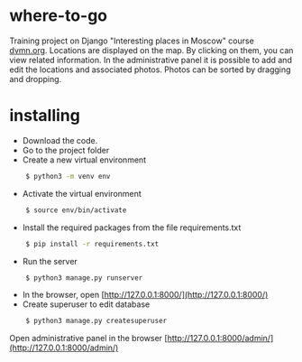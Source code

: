 # where-to-go
Training project on Django "Interesting places in Moscow" course [dvmn.org](https://dvmn.org).
Locations are displayed on the map. By clicking on them, you can view related information. 
In the administrative panel it is possible to add and edit the locations and associated photos. 
Photos can be sorted by dragging and dropping.
# installing
* Download the code.
* Go to the project folder
* Create a new virtual environment
```bash
    $ python3 -m venv env
```
* Activate the virtual environment
```bash
    $ source env/bin/activate
```
* Install the required packages from the file requirements.txt
```bash
    $ pip install -r requirements.txt
```
* Run the server
```bash
    $ python3 manage.py runserver
````
* In the browser, open [http://127.0.0.1:8000/](http://127.0.0.1:8000/)
* Create superuser to edit database
```bash
    $ python3 manage.py createsuperuser
````
Open administrative panel in the browser [http://127.0.0.1:8000/admin/](http://127.0.0.1:8000/admin/)
